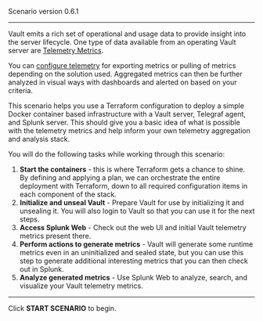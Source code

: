 Scenario version 0.6.1

----

Vault emits a rich set of operational and usage data to provide insight into the server lifecycle. One type of data available from an operating Vault server are [Telemetry Metrics](https://www.vaultproject.io/docs/internals/telemetry).

You can [configure telemetry](https://www.vaultproject.io/docs/configuration/telemetry) for exporting metrics or pulling of metrics depending on the solution used. Aggregated metrics can then be further analyzed in visual ways with dashboards and alerted on based on your criteria.

This scenario helps you use a Terraform configuration to deploy a simple Docker container based infrastructure with a Vault server, Telegraf agent, and Splunk server. This should give you a basic idea of what is possible with the telemetry metrics and help inform your own telemetry aggregation and analysis stack.

You will do the following tasks while working through this scenario:

1. **Start the containers** - this is where Terraform gets a chance to shine. By defining and applying a plan, we can orchestrate the entire deployment with Terraform, down to all required configuration items in each component of the stack.
1. **Initialize and unseal Vault** - Prepare Vault for use by initializing it and unsealing it. You will also login to Vault so that you can use it for the next steps.
1. **Access Splunk Web** - Check out the web UI and initial Vault telemetry metrics present there.
1. **Perform actions to generate metrics** - Vault will generate some runtime metrics even in an uninitialized and sealed state, but you can use this step to generate additional interesting metrics that you can then check out in Splunk.
1. **Analyze generated metrics** - Use Splunk Web to analyze, search, and visualize your Vault telemetry metrics.

----

Click **START SCENARIO** to begin.
